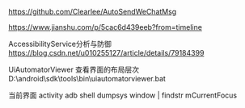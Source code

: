 https://github.com/Clearlee/AutoSendWeChatMsg

https://www.jianshu.com/p/5cac6d439eeb?from=timeline

AccessibilityService分析与防御
https://blog.csdn.net/u010255127/article/details/79184399

UiAutomatorViewer 查看界面的布局层次
D:\android\sdk\tools\bin\uiautomatorviewer.bat

当前界面 activity
adb shell dumpsys window | findstr mCurrentFocus


